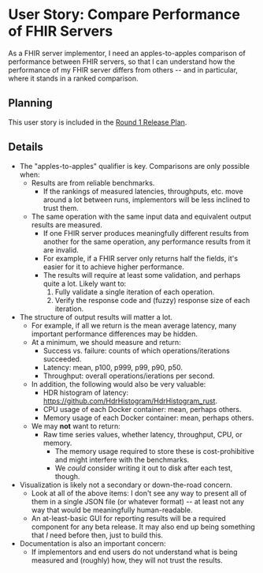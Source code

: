 # User Story: Compare Performance of FHIR Servers

As a FHIR server implementor, I need an apples-to-apples comparison of performance between FHIR servers,
  so that I can understand how the performance of my FHIR server differs from others -- and in particular,
  where it stands in a ranked comparison.

## Planning

This user story is included in the
  [Round 1 Release Plan](../plans/0001-round-1.md).

## Details

* The "apples-to-apples" qualifier is key. Comparisons are only possible when:
    * Results are from reliable benchmarks.
        * If the rankings of measured latencies, throughputs, etc. move around a lot between runs,
          implementors will be less inclined to trust them.
    * The same operation with the same input data and equivalent output results are measured.
        * If one FHIR server produces meaningfully different results from another for the same operation,
          any performance results from it are invalid.
        * For example, if a FHIR server only returns half the fields,
          it's easier for it to achieve higher performance.
        * The results will require at least some validation, and perhaps quite a lot.
          Likely want to:
            1. Fully validate a single iteration of each operation.
            2. Verify the response code and (fuzzy) response size of each iteration.
* The structure of output results will matter a lot.
    * For example, if all we return is the mean average latency,
      many important performance differences may be hidden.
    * At a minimum, we should measure and return:
        * Success vs. failure: counts of which operations/iterations succeeded.
        * Latency: mean, p100, p999, p99, p90, p50.
        * Throughput: overall operations/ierations per second.
    * In addition, the following would also be very valuable:
        * HDR histogram of latency: <https://github.com/HdrHistogram/HdrHistogram_rust>.
        * CPU usage of each Docker container: mean, perhaps others.
        * Memory usage of each Docker container: mean, perhaps others.
    * We may **not** want to return:
        * Raw time series values, whether latency, throughput, CPU, or memory.
            * The memory usage required to store these is cost-prohibitive and might interfere with the benchmarks.
            * We _could_ consider writing it out to disk after each test, though.
* Visualization is likely not a secondary or down-the-road concern.
    * Look at all of the above items:
      I don't see any way to present all of them in a single JSON file (or whatever format) --
      at least not any way that would be meaningfully human-readable.
    * An at-least-basic GUI for reporting results will be a required component for any beta release.
      It may also end up being something that _I_ need before then, just to build this.
* Documentation is also an important concern:
    * If implementors and end users do not understand what is being measured and (roughly) how,
      they will not trust the results.
